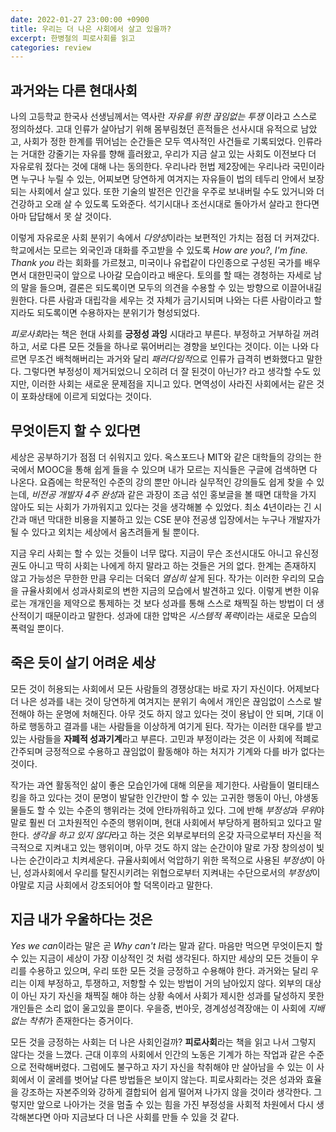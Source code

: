 ```yaml
---
date: 2022-01-27 23:00:00 +0900
title: 우리는 더 나은 사회에서 살고 있을까?
excerpt: 한병철의 피로사회를 읽고
categories: review
---
```


## 과거와는 다른 현대사회

나의 고등학교 한국사 선생님께서는 역사란 *자유를 위한 끊임없는 투쟁* 이라고
스스로 정의하셨다. 고대 인류가 살아남기 위해 몸부림쳤던 흔적들은 선사시대
유적으로 남았고, 사회가 정한 한계를 뛰어넘는 순간들은 모두 역사적인 사건들로
기록되었다. 인류라는 거대한 강줄기는 자유를 향해 흘러왔고, 우리가 지금 살고 있는
사회도 이전보다 더 자유로워 젔다는 것에 대해 나는 동의한다. 우리나라 헌법
제2장에는 우리나라 국민이라면 누구나 누릴 수 있는, 어찌보면 당연하게 여겨지는
자유들이 법의 테두리 안에서 보장되는 사회에서 살고 있다. 또한 기술의 발전은
인간을 우주로 보내버릴 수도 있거니와 더 건강하고 오래 살 수 있도록 도와준다.
석기시대나 조선시대로 돌아가서 살라고 한다면 아마 답답해서 못 살 것이다. 

이렇게 자유로운 사회 분위기 속에서 *다양성*이라는 보편적인 가치는 점점 더
커져갔다. 학교에서는 모르는 외국인과 대화를 주고받을 수 있도록 *How are you?*,
*I'm fine. Thank you* 라는 회화를 가르쳤고, 미국이나 유럽같이 다인종으로 구성된
국가를 배우면서 대한민국이 앞으로 나아갈 모습이라고 배운다. 토의를 할 때는
경청하는 자세로 남의 말을 들으며, 결론은 되도록이면 모두의 의견을 수용할 수 있는
방향으로 이끌어내길 원한다. 다른 사람과 대립각을 세우는 것 자체가 금기시되며
나와는 다른 사람이라고 할 지라도 되도록이면 수용하자는 분위기가 형성되었다.

*피로사회*라는 책은 현대 사회를 **긍정성 과잉** 시대라고 부른다. 부정하고
거부하길 꺼려하고, 서로 다른 모든 것들을 하나로 묶어버리는 경향을 보인다는
것이다. 이는 나와 다르면 무조건 배척해버리는 과거와 달리 *패러다임적*으로 인류가
급격히 변화했다고 말한다. 그렇다면 부정성이 제거되었으니 오히려 더 잘 된것이
아닌가? 라고 생각할 수도 있지만, 이러한 사회는 새로운 문제점을 지니고 있다.
면역성이 사라진 사회에서는 같은 것이 포화상태에 이르게 되었다는 것이다.

## 무엇이든지 할 수 있다면

세상은 공부하기가 점점 더 쉬워지고 있다. 옥스포드나 MIT와 같은 대학들의 강의는
한국에서 MOOC을 통해 쉽게 들을 수 있으며 내가 모르는 지식들은 구글에 검색하면 다
나온다. 요즘에는 학문적인 수준의 강의 뿐만 아니라 실무적인 강의들도 쉽게 찾을 수
있는데, *비전공 개발자 4주 완성*과 같은 과장이 조금 섞인 홍보글을 볼 때면
대학을 가지 않아도 되는 사회가 가까워지고 있다는 것을 생각해볼 수 있었다.
최소 4년이라는 긴 시간과 매년 막대한 비용을 지불하고 있는 CSE 분야 전공생
입장에서는 누구나 개발자가 될 수 있다고 외치는 세상에서 움츠려들게 될 뿐이다.

지금 우리 사회는 할 수 있는 것들이 너무 많다.
지금이 무슨 조선시대도 아니고 유신정권도 아니고 딱히 사회는 나에게 하지 말라고
하는 것들은 거의 없다. 한계는 존재하지 않고 가능성은 무한한 만큼 우리는 더욱더
*열심히* 살게 된다. 작가는 이러한 우리의 모습을 규율사회에서 성과사회로의 변한
지금의 모습에서 발견하고 있다. 이렇게 변한 이유로는 개개인을 제약으로 통제하는
것 보다 성과를 통해 스스로 채찍질 하는 방법이 더 생산적이기 때문이라고 말한다.
성과에 대한 압박은 *시스템적 폭력*이라는 새로운 모습의 폭력일 뿐이다.

## 죽은 듯이 살기 어려운 세상

모든 것이 허용되는 사회에서 모든 사람들의 경쟁상대는 바로 자기 자신이다.
어제보다 더 나은 성과를 내는 것이 당연하게 여겨지는 분위기 속에서 개인은
끊임없이 스스로 발전해야 하는 운명에 처해진다. 아무 것도 하지 않고 있다는 것이
용납이 안 되며, 기대 이하로 행동하고 결과를 내는 사람들을 이상하게 여기게 된다.
작가는 이러한 대우를 받고 있는 사람들을 **자폐적 성과기계**라고 부른다. 고민과
부정이라는 것은 이 사회에 적폐로 간주되며 긍정적으로 수용하고 끊임없이 활동해야
하는 처지가 기계와 다를 바가 없다는 것이다.

작가는 과연 활동적인 삶이 좋은 모습인가에 대해 의문을 제기한다. 사람들이
멀티태스킹을 하고 있다는 것이 문명이 발달한 인간만이 할 수 있는 고귀한 행동이
아닌, 야생동물들도 할 수 있는 수준의 행위라는 것에 안타까워하고 있다. 그에 반해
*부정성*과 *무위*야말로 훨씬 더 고차원적인 수준의 행위이며, 현대 사회에서
부당하게 폄하되고 있다고 말한다. *생각을 하고 있지 않다*라고 하는 것은
외부로부터의 온갖 자극으로부터 자신을 적극적으로 지켜내고 있는 행위이며, 아무
것도 하지 않는 순간이야 말로 가장 창의성이 빛나는 순간이라고 치켜세운다.
규율사회에서 억압하기 위한 목적으로 사용된 *부정성*이 아닌, 성과사회에서 우리를
탈진시키려는 위협으로부터 지켜내는 수단으로서의 *부정성*이야말로 지금 사회에서
강조되어야 할 덕목이라고 말한다.

## 지금 내가 우울하다는 것은

*Yes we can*이라는 말은 곧 *Why can't I*라는 말과 같다. 마음만 먹으면 무엇이든지
할 수 있는 지금이 세상이 가장 이상적인 것 처럼 생각된다. 하지만 세상의 모든
것들이 우리를 수용하고 있으며, 우리 또한 모든 것을 긍정하고 수용해야 한다.
과거와는 달리 우리는 이제 부정하고, 투쟁하고, 저항할 수 있는 방법이 거의
남아있지 않다. 외부의 대상이 아닌 자기 자신을 채찍질 해야 하는 상황 속에서
사회가 제시한 성과를 달성하지 못한 개인들은 소리 없이 울고있을 뿐이다. 우을증,
번아웃, 경계성성격장애는 이 사회에 *지배 없는 착취*가 존재한다는 증거이다.

모든 것을 긍정하는 사회는 더 나은 사회인걸까? **피로사회**라는 책을 읽고 나서
그렇지 않다는 것을 느꼈다. 근대 이후의 사회에서 인간의 노동은 기계가 하는 작업과
같은 수준으로 전락해버렸다. 그럼에도 불구하고 자기 자신을 착취해야 만 살아남을
수 있는 이 사회에서 이 굴레를 벗어날 다른 방법들은 보이지 않는다. 피로사회라는
것은 성과와 효율을 강조하는 자본주의와 강하게 결합되어 쉽게 떨어져 나가지 않을
것이라 생각한다. 그렇지만 앞으로 나아가는 것을 멈출 수 있는 힘을 가진 부정성을
사회적 차원에서 다시 생각해본다면 아마 지금보다 더 나은 사회를 만들 수 있을 것
같다.
